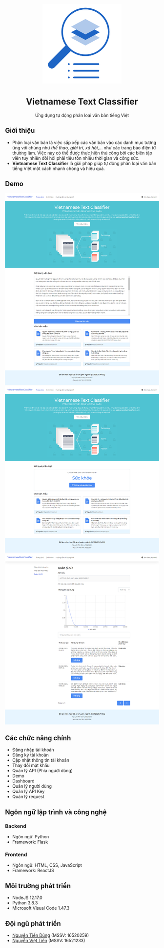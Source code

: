 <p align="center">
  <img src="https://github.com/KutieKat/VietnameseTextClassifier/blob/master/Images/Logo.png?raw=true" width="260" />
  <h1 align="center">Vietnamese Text Classifier</h1>
  <p align="center">Ứng dụng tự động phân loại văn bản tiếng Việt</p>
</p>

## Giới thiệu
* Phân loại văn bản là việc sắp xếp các văn bản vào các danh mục tương ứng với chúng như *thể thao, giải trí, xã hội*,... như các trang báo điện tử thường làm. Việc này có thể được thực hiện thủ công bởi các biên tập viên tuy nhiên đòi hỏi phải tiêu tốn nhiều thời gian và công sức.
* **Vietnamese Text Classifier** là giải pháp giúp tự động phân loại văn bản tiếng Việt một cách nhanh chóng và hiệu quả.

## Demo
![Screenshot 1](https://github.com/KutieKat/VietnameseTextClassifier/blob/master/Images/Screenshot_1.png?raw=true)
![Screenshot 2](https://github.com/KutieKat/VietnameseTextClassifier/blob/master/Images/Screenshot_2.png?raw=true)
![Screenshot 3](https://github.com/KutieKat/VietnameseTextClassifier/blob/master/Images/Screenshot_3.png?raw=true)

## Các chức năng chính
- Đăng nhập tài khoản
- Đăng ký tài khoản
- Cập nhật thông tin tài khoản
- Thay đổi mật khẩu
- Quản lý API (Phía người dùng)
- Demo
- Dashboard
- Quản lý người dùng
- Quản lý API Key
- Quản lý request

## Ngôn ngữ lập trình và công nghệ
### Backend
* Ngôn ngữ: Python
* Framework: Flask

### Frontend
* Ngôn ngữ: HTML, CSS, JavaScript
* Framework: ReactJS

## Môi trường phát triển
* NodeJS 12.17.0
* Python 3.8.3
* Microsoft Visual Code 1.47.3

## Đội ngũ phát triển
* [Nguyễn Tiến Dũng](https://github.com/KutieKat) (MSSV: 16520259)
* [Nguyễn Việt Tiến](https://github.com/viettiennguyen029) (MSSV: 16521233)
